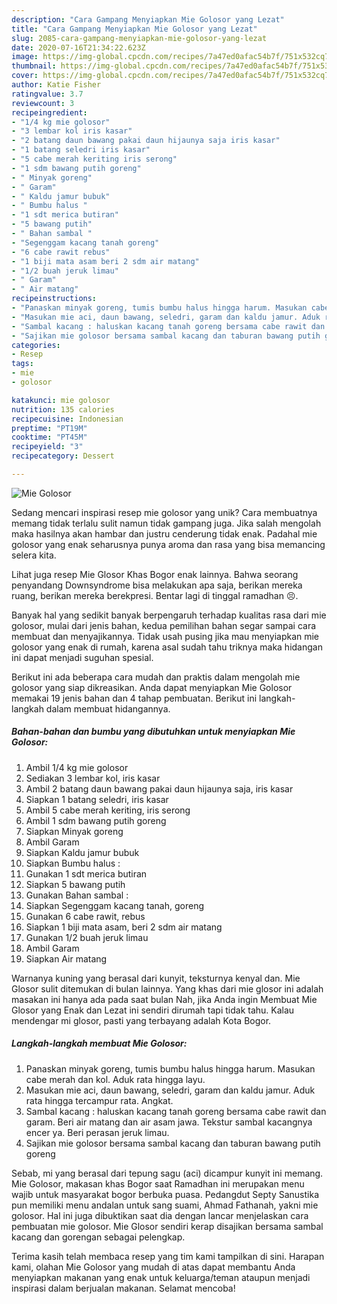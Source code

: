 ```yaml
---
description: "Cara Gampang Menyiapkan Mie Golosor yang Lezat"
title: "Cara Gampang Menyiapkan Mie Golosor yang Lezat"
slug: 2085-cara-gampang-menyiapkan-mie-golosor-yang-lezat
date: 2020-07-16T21:34:22.623Z
image: https://img-global.cpcdn.com/recipes/7a47ed0afac54b7f/751x532cq70/mie-golosor-foto-resep-utama.jpg
thumbnail: https://img-global.cpcdn.com/recipes/7a47ed0afac54b7f/751x532cq70/mie-golosor-foto-resep-utama.jpg
cover: https://img-global.cpcdn.com/recipes/7a47ed0afac54b7f/751x532cq70/mie-golosor-foto-resep-utama.jpg
author: Katie Fisher
ratingvalue: 3.7
reviewcount: 3
recipeingredient:
- "1/4 kg mie golosor"
- "3 lembar kol iris kasar"
- "2 batang daun bawang pakai daun hijaunya saja iris kasar"
- "1 batang seledri iris kasar"
- "5 cabe merah keriting iris serong"
- "1 sdm bawang putih goreng"
- " Minyak goreng"
- " Garam"
- " Kaldu jamur bubuk"
- " Bumbu halus "
- "1 sdt merica butiran"
- "5 bawang putih"
- " Bahan sambal "
- "Segenggam kacang tanah goreng"
- "6 cabe rawit rebus"
- "1 biji mata asam beri 2 sdm air matang"
- "1/2 buah jeruk limau"
- " Garam"
- " Air matang"
recipeinstructions:
- "Panaskan minyak goreng, tumis bumbu halus hingga harum. Masukan cabe merah dan kol. Aduk rata hingga layu."
- "Masukan mie aci, daun bawang, seledri, garam dan kaldu jamur. Aduk rata hingga tercampur rata. Angkat."
- "Sambal kacang : haluskan kacang tanah goreng bersama cabe rawit dan garam. Beri air matang dan air asam jawa. Tekstur sambal kacangnya encer ya. Beri perasan jeruk limau."
- "Sajikan mie golosor bersama sambal kacang dan taburan bawang putih goreng"
categories:
- Resep
tags:
- mie
- golosor

katakunci: mie golosor 
nutrition: 135 calories
recipecuisine: Indonesian
preptime: "PT19M"
cooktime: "PT45M"
recipeyield: "3"
recipecategory: Dessert

---
```



![Mie Golosor](https://img-global.cpcdn.com/recipes/7a47ed0afac54b7f/751x532cq70/mie-golosor-foto-resep-utama.jpg)

Sedang mencari inspirasi resep mie golosor yang unik? Cara membuatnya memang tidak terlalu sulit namun tidak gampang juga. Jika salah mengolah maka hasilnya akan hambar dan justru cenderung tidak enak. Padahal mie golosor yang enak seharusnya punya aroma dan rasa yang bisa memancing selera kita.

Lihat juga resep Mie Glosor Khas Bogor enak lainnya. Bahwa seorang penyandang Downsyndrome bisa melakukan apa saja, berikan mereka ruang, berikan mereka berekpresi. Bentar lagi di tinggal ramadhan 😣.

Banyak hal yang sedikit banyak berpengaruh terhadap kualitas rasa dari mie golosor, mulai dari jenis bahan, kedua pemilihan bahan segar sampai cara membuat dan menyajikannya. Tidak usah pusing jika mau menyiapkan mie golosor yang enak di rumah, karena asal sudah tahu triknya maka hidangan ini dapat menjadi suguhan spesial.


Berikut ini ada beberapa cara mudah dan praktis dalam mengolah mie golosor yang siap dikreasikan. Anda dapat menyiapkan Mie Golosor memakai 19 jenis bahan dan 4 tahap pembuatan. Berikut ini langkah-langkah dalam membuat hidangannya.

<!--inarticleads1-->

##### Bahan-bahan dan bumbu yang dibutuhkan untuk menyiapkan Mie Golosor:

1. Ambil 1/4 kg mie golosor
1. Sediakan 3 lembar kol, iris kasar
1. Ambil 2 batang daun bawang pakai daun hijaunya saja, iris kasar
1. Siapkan 1 batang seledri, iris kasar
1. Ambil 5 cabe merah keriting, iris serong
1. Ambil 1 sdm bawang putih goreng
1. Siapkan  Minyak goreng
1. Ambil  Garam
1. Siapkan  Kaldu jamur bubuk
1. Siapkan  Bumbu halus :
1. Gunakan 1 sdt merica butiran
1. Siapkan 5 bawang putih
1. Gunakan  Bahan sambal :
1. Siapkan Segenggam kacang tanah, goreng
1. Gunakan 6 cabe rawit, rebus
1. Siapkan 1 biji mata asam, beri 2 sdm air matang
1. Gunakan 1/2 buah jeruk limau
1. Ambil  Garam
1. Siapkan  Air matang


Warnanya kuning yang berasal dari kunyit, teksturnya kenyal dan. Mie Glosor sulit ditemukan di bulan lainnya. Yang khas dari mie glosor ini adalah masakan ini hanya ada pada saat bulan Nah, jika Anda ingin Membuat Mie Glosor yang Enak dan Lezat ini sendiri dirumah tapi tidak tahu. Kalau mendengar mi glosor, pasti yang terbayang adalah Kota Bogor. 

<!--inarticleads2-->

##### Langkah-langkah membuat Mie Golosor:

1. Panaskan minyak goreng, tumis bumbu halus hingga harum. Masukan cabe merah dan kol. Aduk rata hingga layu.
1. Masukan mie aci, daun bawang, seledri, garam dan kaldu jamur. Aduk rata hingga tercampur rata. Angkat.
1. Sambal kacang : haluskan kacang tanah goreng bersama cabe rawit dan garam. Beri air matang dan air asam jawa. Tekstur sambal kacangnya encer ya. Beri perasan jeruk limau.
1. Sajikan mie golosor bersama sambal kacang dan taburan bawang putih goreng


Sebab, mi yang berasal dari tepung sagu (aci) dicampur kunyit ini memang. Mie Golosor, makasan khas Bogor saat Ramadhan ini merupakan menu wajib untuk masyarakat bogor berbuka puasa. Pedangdut Septy Sanustika pun memiliki menu andalan untuk sang suami, Ahmad Fathanah, yakni mie golosor. Hal ini juga dibuktikan saat dia dengan lancar menjelaskan cara pembuatan mie golosor. Mie Glosor sendiri kerap disajikan bersama sambal kacang dan gorengan sebagai pelengkap. 

Terima kasih telah membaca resep yang tim kami tampilkan di sini. Harapan kami, olahan Mie Golosor yang mudah di atas dapat membantu Anda menyiapkan makanan yang enak untuk keluarga/teman ataupun menjadi inspirasi dalam berjualan makanan. Selamat mencoba!

